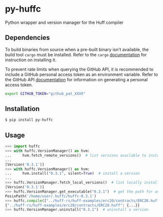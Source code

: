 # py-huffc

Python wrapper and version manager for the Huff compiler

## Dependencies

To build binaries from source when a pre-built binary isn't available, the build tool `cargo` must be installed. Refer to the `cargo`
[documentation](https://doc.rust-lang.org/cargo/) for instruction on installing it.

To prevent rate limits when querying the GitHub API, it is recommended to include a GitHub personal access token as an environment variable.
Refer to the GitHub API [documentation](https://docs.github.com/en/authentication/keeping-your-account-and-data-secure/creating-a-personal-access-token) for information on generating a personal access token.

```bash
export GITHUB_TOKEN="github_pat_XXXX"
```

## Installation

```bash
$ pip install py-huffc
```

## Usage

```python
>>> import huffc
>>> with huffc.VersionManager() as hvm:
...     hvm.fetch_remote_versions()  # list versions available to install
...
[Version('0.3.1')]
>>> with huffc.VersionManager() as hvm:
...     hvm.install("0.3.1", silent=True)  # install a version
...
>>> huffc.VersionManager.fetch_local_versions()  # list locally installed versions
[Version('0.3.1')]
>>> huffc.VersionManager.get_executable("0.3.1")  # get the path for an installed binary
PosixPath('/home/user/.huffc/huffc-0.3.1')
>>> huffc.compile(["../huff-rs/huff-examples/erc20/contracts/ERC20.huff"], version="0.3.1")  # compile a list of contracts
{"../huff-rs/huff-examples/erc20/contracts/ERC20.huff": {...}}
>>> huffc.VersionManager.uninstall("0.3.1")  # uninstall a version
```
